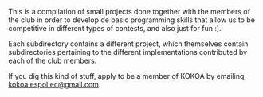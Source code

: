 This is a compilation of small projects done together with the members of
the club in order to develop de basic programming skills that allow us to
be competitive in different types of contests, and also just for fun :).

Each subdirectory contains a different project, which themselves contain
subdirectories pertaining to the different implementations contributed by
each of the club members.

If you dig this kind of stuff, apply to be a member of KOKOA by emailing
kokoa.espol.ec@gmail.com.
